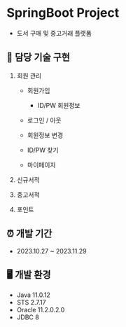 # SpringBoot Project
* 도서 구매 및 중고거래 플랫폼

## 📌 담당 기술 구현 
1) 회원 관리
   * 회원가입
     - ID/PW 회원정보 
       
   * 로그인 / 아웃
   * 회원정보 변경
   * ID/PW 찾기
   * 마이페이지

2) 신규서적
3) 중고서적
4) 포인트

## ⏰ 개발 기간
* 2023.10.27 ~ 2023.11.29

## 🖥️ 개발 환경
* Java 11.0.12
* STS 2.7.17
* Oracle 11.2.0.2.0
* JDBC 8   

